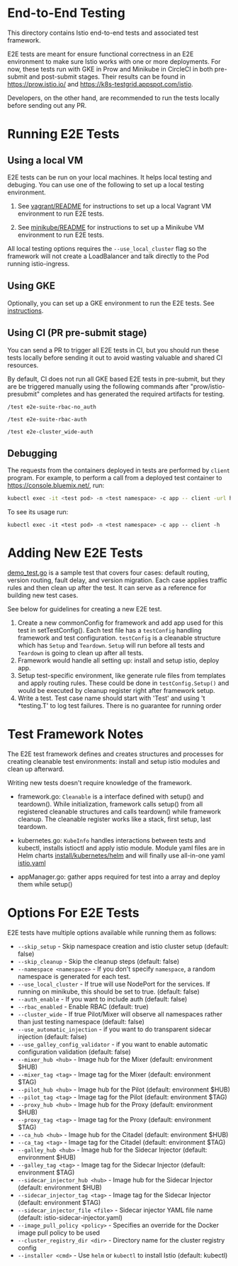 # End-to-End Testing

This directory contains Istio end-to-end tests and associated test framework.

E2E tests are meant for ensure functional correctness in an E2E environment to make sure Istio works with one or more deployments. For now, these tests run with GKE in Prow and Minikube in CircleCI in both pre-submit and post-submit stages. Their results can be found in https://prow.istio.io/ and https://k8s-testgrid.appspot.com/istio.

Developers, on the other hand, are recommended to run the tests locally before sending out any PR.


# Running E2E Tests

## Using a local VM
E2E tests can be run on your local machines. It helps local testing and debuging. You can use one of the following to set up a local testing environment.

1. See [vagrant/README](local/vagrant/README.md) for instructions to set up a local Vagrant VM environment to run E2E tests.

2. See [minikube/README](local/minikube/README.md) for instructions to set up a Minikube VM environment to run E2E tests.

All local testing options requires the `--use_local_cluster` flag so the framework will not create a LoadBalancer and talk directly to the Pod running istio-ingress.


## Using GKE
Optionally, you can set up a GKE environment to run the E2E tests. See [instructions](UsingGKE.md).


## Using CI (PR pre-submit stage)
You can send a PR to trigger all E2E tests in CI, but you should run these tests locally before sending it out to avoid wasting valuable and shared CI resources.

By default, CI does not run all GKE based E2E tests in pre-submit, but they are be triggered manually using the following commands after "prow/istio-presubmit" completes and has generated the required artifacts for testing.

`/test e2e-suite-rbac-no_auth`

`/test e2e-suite-rbac-auth`

`/test e2e-cluster_wide-auth`


## Debugging
The requests from the containers deployed in tests are performed by `client` program.
For example, to perform a call from a deployed test container to https://console.bluemix.net/, run:

```bash
kubectl exec -it <test pod> -n <test namespace> -c app -- client -url https://console.bluemix.net/
```

To see its usage run:

```
kubectl exec -it <test pod> -n <test namespace> -c app -- client -h
```


# Adding New E2E Tests
[demo_test.go](tests/bookinfo/demo_test.go) is a sample test that covers four cases: default routing, version routing, fault delay, and version migration.
Each case applies traffic rules and then clean up after the test. It can serve as a reference for building new test cases.

See below for guidelines for creating a new E2E test.
1. Create a new commonConfig for framework and add app used for this test in setTestConfig().
   Each test file has a `testConfig` handling framework and test configuration.
   `testConfig` is a cleanable structure which has  `Setup` and `Teardown`. `Setup` will run before all tests and `Teardown`
   is going to clean up after all tests.
2. Framework would handle all setting up: install and setup istio, deploy app.
3. Setup test-specific environment, like generate rule files from templates and apply routing rules.
   These could be done in `testConfig.Setup()` and would be executed by cleanup register right after framework setup.
4. Write a test. Test case name should start with 'Test' and using 't *testing.T' to log test failures.
   There is no guarantee for running order


# Test Framework Notes

The E2E test framework defines and creates structures and processes for creating cleanable test environments:
install and setup istio modules and clean up afterward.

Writing new tests doesn't require knowledge of the framework.

- framework.go: `Cleanable` is a interface defined with setup() and teardown(). While initialization, framework calls setup() from all registered cleanable
structures and calls teardown() while framework cleanup. The cleanable register works like a stack, first setup, last teardown.

- kubernetes.go: `KubeInfo` handles interactions between tests and kubectl, installs istioctl and apply istio module. Module yaml files are in Helm charts
[install/kubernetes/helm](../../install/kubernetes/helm) and will finally use all-in-one yaml [istio.yaml](../../install/kubernetes/istio.yaml)

- appManager.go: gather apps required for test into a array and deploy them while setup()

# Options For E2E Tests

E2E tests have multiple options available while running them as follows:

* `--skip_setup` - Skip namespace creation and istio cluster setup (default: false)
* `--skip_cleanup` - Skip the cleanup steps (default: false)
* `--namespace <namespace>` - If you don't specify `namespace`, a random namespace is generated for each test.
* `--use_local_cluster` - If true will use NodePort for the services. If running on minikube, this should be set to true. (default: false)
* `--auth_enable` - If you want to include auth (default: false)
* `--rbac_enabled` - Enable RBAC (default: true)
* `--cluster_wide` - If true Pilot/Mixer will observe all namespaces rather than just testing namespace (default: false)
* `--use_automatic_injection` - if you want to do transparent sidecar injection  (default: false)
* `--use_galley_config_validator` - if you want to enable automatic configuration validation (default: false)
* `--mixer_hub <hub>` - Image hub for the Mixer (default: environment $HUB)
* `--mixer_tag <tag>` - Image tag for the Mixer (default: environment $TAG)
* `--pilot_hub <hub>` - Image hub for the Pilot (default: environment $HUB)
* `--pilot_tag <tag>` - Image tag for the Pilot (default: environment $TAG)
* `--proxy_hub <hub>` - Image hub for the Proxy (default: environment $HUB)
* `--proxy_tag <tag>` - Image tag for the Proxy (default: environment $TAG)
* `--ca_hub <hub>` - Image hub for the Citadel (default: environment $HUB)
* `--ca_tag <tag>` - Image tag for the Citadel (default: environment $TAG)
* `--galley_hub <hub>` - Image hub for the Sidecar Injector (default: environment $HUB)
* `--galley_tag <tag>` - Image tag for the Sidecar Injector (default: environment $TAG)
* `--sidecar_injector_hub <hub>` - Image hub for the Sidecar Injector (default: environment $HUB)
* `--sidecar_injector_tag <tag>` - Image tag for the Sidecar Injector (default: environment $TAG)
* `--sidecar_injector_file <file>` - Sidecar injector YAML file name (default: istio-sidecar-injector.yaml)
* `--image_pull_policy <policy>` - Specifies an override for the Docker image pull policy to be used
* `--cluster_registry_dir <dir>` - Directory name for the cluster registry config
* `--installer <cmd>` - Use `helm` or `kubectl` to install Istio (default: kubectl)
